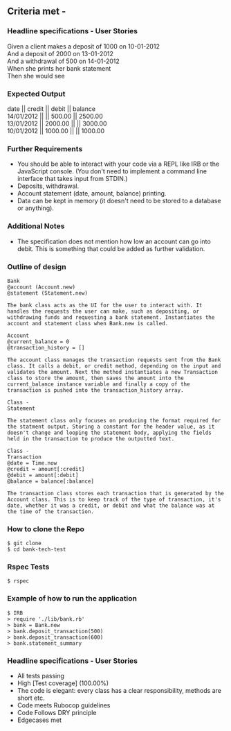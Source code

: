 Criteria met -
-----
### Headline specifications - User Stories

Given a client makes a deposit of 1000 on 10-01-2012 \
And a deposit of 2000 on 13-01-2012 \
And a withdrawal of 500 on 14-01-2012 \
When she prints her bank statement\
Then she would see

### Expected Output

date || credit || debit || balance\
14/01/2012 || || 500.00 || 2500.00\
13/01/2012 || 2000.00 || || 3000.00\
10/01/2012 || 1000.00 || || 1000.00

### Further Requirements

* You should be able to interact with your code via a REPL like IRB or the JavaScript console. (You don't need to implement a command line interface that takes input from STDIN.)
* Deposits, withdrawal.
* Account statement (date, amount, balance) printing.
* Data can be kept in memory (it doesn't need to be stored to a database or anything).

### Additional Notes

* The specification does not mention how low an account can go into debit. This is something that could be added as further validation. 


### Outline of design
```
Bank
@account (Account.new)
@statement (Statement.new)

The bank class acts as the UI for the user to interact with. It handles the requests the user can make, such as depositing, or withdrawing funds and requesting a bank statement. Instantiates the account and statement class when Bank.new is called.

Account
@current_balance = 0
@transaction_history = []

The account class manages the transaction requests sent from the Bank class. It calls a debit, or credit method, depending on the input and validates the amount. Next the method instantiates a new Transaction class to store the amount, then saves the amount into the current_balance instance variable and finally a copy of the transaction is pushed into the transaction_history array.

Class - 
Statement

The statement class only focuses on producing the format required for the statment output. Storing a constant for the header value, as it doesn't change and looping the statement body, applying the fields held in the transaction to produce the outputted text.

Class -
Transaction
@date = Time.now
@credit = amount[:credit]
@debit = amount[:debit]
@balance = balance[:balance]

The transaction class stores each transaction that is generated by the Account class. This is to keep track of the type of transaction, it's date, whether it was a credit, or debit and what the balance was at the time of the transaction.

```


### How to clone the Repo
```shell
$ git clone 
$ cd bank-tech-test
```
### Rspec Tests
```shell
$ rspec
```
### Example of how to run the application
```REPL
$ IRB
> require './lib/bank.rb'
> bank = Bank.new
> bank.deposit_transaction(500)
> bank.deposit_transaction(600)
> bank.statement_summary
```


### Headline specifications - User Stories
* All tests passing
* High [Test coverage] (100.00%)
* The code is elegant: every class has a clear responsibility, methods are short etc. 
* Code meets Rubocop guidelines
* Code Follows DRY principle
* Edgecases met
